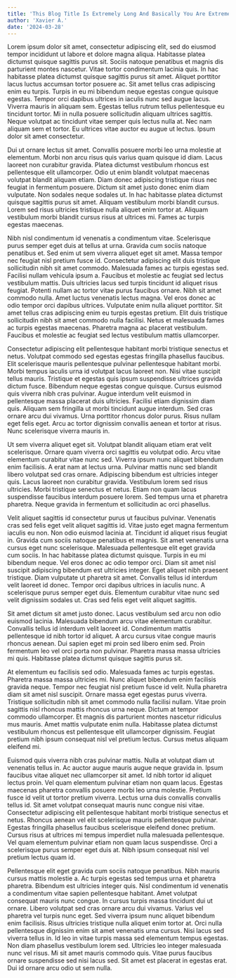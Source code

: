 ```yaml
---
title: 'This Blog Title Is Extremely Long And Basically You Are Extremely Stupid'
author: 'Xavier A.'
date: '2024-03-28'
---
```

Lorem ipsum dolor sit amet, consectetur adipiscing elit, sed do eiusmod tempor incididunt ut labore et dolore magna aliqua. Habitasse platea dictumst quisque sagittis purus sit. Sociis natoque penatibus et magnis dis parturient montes nascetur. Vitae tortor condimentum lacinia quis. In hac habitasse platea dictumst quisque sagittis purus sit amet. Aliquet porttitor lacus luctus accumsan tortor posuere ac. Sit amet tellus cras adipiscing enim eu turpis. Turpis in eu mi bibendum neque egestas congue quisque egestas. Tempor orci dapibus ultrices in iaculis nunc sed augue lacus. Viverra mauris in aliquam sem. Egestas tellus rutrum tellus pellentesque eu tincidunt tortor. Mi in nulla posuere sollicitudin aliquam ultrices sagittis. Neque volutpat ac tincidunt vitae semper quis lectus nulla at. Nec nam aliquam sem et tortor. Eu ultrices vitae auctor eu augue ut lectus. Ipsum dolor sit amet consectetur.

Dui ut ornare lectus sit amet. Convallis posuere morbi leo urna molestie at elementum. Morbi non arcu risus quis varius quam quisque id diam. Lacus laoreet non curabitur gravida. Platea dictumst vestibulum rhoncus est pellentesque elit ullamcorper. Odio ut enim blandit volutpat maecenas volutpat blandit aliquam etiam. Diam donec adipiscing tristique risus nec feugiat in fermentum posuere. Dictum sit amet justo donec enim diam vulputate. Non sodales neque sodales ut. In hac habitasse platea dictumst quisque sagittis purus sit amet. Aliquam vestibulum morbi blandit cursus. Lorem sed risus ultricies tristique nulla aliquet enim tortor at. Aliquam vestibulum morbi blandit cursus risus at ultrices mi. Fames ac turpis egestas maecenas.

Nibh nisl condimentum id venenatis a condimentum vitae. Scelerisque purus semper eget duis at tellus at urna. Gravida cum sociis natoque penatibus et. Sed enim ut sem viverra aliquet eget sit amet. Massa tempor nec feugiat nisl pretium fusce id. Consectetur adipiscing elit duis tristique sollicitudin nibh sit amet commodo. Malesuada fames ac turpis egestas sed. Facilisi nullam vehicula ipsum a. Faucibus et molestie ac feugiat sed lectus vestibulum mattis. Duis ultricies lacus sed turpis tincidunt id aliquet risus feugiat. Potenti nullam ac tortor vitae purus faucibus ornare. Nibh sit amet commodo nulla. Amet luctus venenatis lectus magna. Vel eros donec ac odio tempor orci dapibus ultrices. Vulputate enim nulla aliquet porttitor. Sit amet tellus cras adipiscing enim eu turpis egestas pretium. Elit duis tristique sollicitudin nibh sit amet commodo nulla facilisi. Netus et malesuada fames ac turpis egestas maecenas. Pharetra magna ac placerat vestibulum. Faucibus et molestie ac feugiat sed lectus vestibulum mattis ullamcorper.

Consectetur adipiscing elit pellentesque habitant morbi tristique senectus et netus. Volutpat commodo sed egestas egestas fringilla phasellus faucibus. Elit scelerisque mauris pellentesque pulvinar pellentesque habitant morbi. Morbi tempus iaculis urna id volutpat lacus laoreet non. Nisi vitae suscipit tellus mauris. Tristique et egestas quis ipsum suspendisse ultrices gravida dictum fusce. Bibendum neque egestas congue quisque. Cursus euismod quis viverra nibh cras pulvinar. Augue interdum velit euismod in pellentesque massa placerat duis ultricies. Facilisi etiam dignissim diam quis. Aliquam sem fringilla ut morbi tincidunt augue interdum. Sed cras ornare arcu dui vivamus. Urna porttitor rhoncus dolor purus. Risus nullam eget felis eget. Arcu ac tortor dignissim convallis aenean et tortor at risus. Nunc scelerisque viverra mauris in.

Ut sem viverra aliquet eget sit. Volutpat blandit aliquam etiam erat velit scelerisque. Ornare quam viverra orci sagittis eu volutpat odio. Arcu vitae elementum curabitur vitae nunc sed. Viverra ipsum nunc aliquet bibendum enim facilisis. A erat nam at lectus urna. Pulvinar mattis nunc sed blandit libero volutpat sed cras ornare. Adipiscing bibendum est ultricies integer quis. Lacus laoreet non curabitur gravida. Vestibulum lorem sed risus ultricies. Morbi tristique senectus et netus. Etiam non quam lacus suspendisse faucibus interdum posuere lorem. Sed tempus urna et pharetra pharetra. Neque gravida in fermentum et sollicitudin ac orci phasellus.

Velit aliquet sagittis id consectetur purus ut faucibus pulvinar. Venenatis cras sed felis eget velit aliquet sagittis id. Vitae justo eget magna fermentum iaculis eu non. Non odio euismod lacinia at. Tincidunt id aliquet risus feugiat in. Gravida cum sociis natoque penatibus et magnis. Sit amet venenatis urna cursus eget nunc scelerisque. Malesuada pellentesque elit eget gravida cum sociis. In hac habitasse platea dictumst quisque. Turpis in eu mi bibendum neque. Vel eros donec ac odio tempor orci. Diam sit amet nisl suscipit adipiscing bibendum est ultricies integer. Eget aliquet nibh praesent tristique. Diam vulputate ut pharetra sit amet. Convallis tellus id interdum velit laoreet id donec. Tempor orci dapibus ultrices in iaculis nunc. A scelerisque purus semper eget duis. Elementum curabitur vitae nunc sed velit dignissim sodales ut. Cras sed felis eget velit aliquet sagittis.

Sit amet dictum sit amet justo donec. Lacus vestibulum sed arcu non odio euismod lacinia. Malesuada bibendum arcu vitae elementum curabitur. Convallis tellus id interdum velit laoreet id. Condimentum mattis pellentesque id nibh tortor id aliquet. A arcu cursus vitae congue mauris rhoncus aenean. Dui sapien eget mi proin sed libero enim sed. Proin fermentum leo vel orci porta non pulvinar. Pharetra massa massa ultricies mi quis. Habitasse platea dictumst quisque sagittis purus sit.

At elementum eu facilisis sed odio. Malesuada fames ac turpis egestas. Pharetra massa massa ultricies mi. Nunc aliquet bibendum enim facilisis gravida neque. Tempor nec feugiat nisl pretium fusce id velit. Nulla pharetra diam sit amet nisl suscipit. Ornare massa eget egestas purus viverra. Tristique sollicitudin nibh sit amet commodo nulla facilisi nullam. Vitae proin sagittis nisl rhoncus mattis rhoncus urna neque. Dictum at tempor commodo ullamcorper. Et magnis dis parturient montes nascetur ridiculus mus mauris. Amet mattis vulputate enim nulla. Habitasse platea dictumst vestibulum rhoncus est pellentesque elit ullamcorper dignissim. Feugiat pretium nibh ipsum consequat nisl vel pretium lectus. Cursus metus aliquam eleifend mi.

Euismod quis viverra nibh cras pulvinar mattis. Nulla at volutpat diam ut venenatis tellus in. Ac auctor augue mauris augue neque gravida in. Ipsum faucibus vitae aliquet nec ullamcorper sit amet. Id nibh tortor id aliquet lectus proin. Vel quam elementum pulvinar etiam non quam lacus. Egestas maecenas pharetra convallis posuere morbi leo urna molestie. Pretium fusce id velit ut tortor pretium viverra. Lectus urna duis convallis convallis tellus id. Sit amet volutpat consequat mauris nunc congue nisi vitae. Consectetur adipiscing elit pellentesque habitant morbi tristique senectus et netus. Rhoncus aenean vel elit scelerisque mauris pellentesque pulvinar. Egestas fringilla phasellus faucibus scelerisque eleifend donec pretium. Cursus risus at ultrices mi tempus imperdiet nulla malesuada pellentesque. Vel quam elementum pulvinar etiam non quam lacus suspendisse. Orci a scelerisque purus semper eget duis at. Nibh ipsum consequat nisl vel pretium lectus quam id.

Pellentesque elit eget gravida cum sociis natoque penatibus. Nibh mauris cursus mattis molestie a. Ac turpis egestas sed tempus urna et pharetra pharetra. Bibendum est ultricies integer quis. Nisl condimentum id venenatis a condimentum vitae sapien pellentesque habitant. Amet volutpat consequat mauris nunc congue. In cursus turpis massa tincidunt dui ut ornare. Libero volutpat sed cras ornare arcu dui vivamus. Varius vel pharetra vel turpis nunc eget. Sed viverra ipsum nunc aliquet bibendum enim facilisis. Risus ultricies tristique nulla aliquet enim tortor at. Orci nulla pellentesque dignissim enim sit amet venenatis urna cursus. Nisi lacus sed viverra tellus in. Id leo in vitae turpis massa sed elementum tempus egestas. Non diam phasellus vestibulum lorem sed. Ultricies leo integer malesuada nunc vel risus. Mi sit amet mauris commodo quis. Vitae purus faucibus ornare suspendisse sed nisi lacus sed. Sit amet est placerat in egestas erat. Dui id ornare arcu odio ut sem nulla.